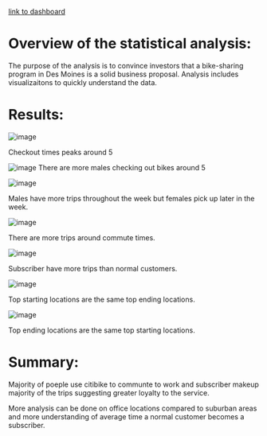 [link to dashboard](https://public.tableau.com/app/profile/john.fung/viz/NYC_Citibike_Challenge_16384189925110/Summary?publish=yes)
# Overview of the statistical analysis:

The purpose of the analysis is to convince investors that a bike-sharing program in Des Moines is a solid business proposal. 
Analysis includes visualizaitons to quickly understand the data. 

# Results:
![image](Resources/1.png)

Checkout times peaks around 5

![image](Resources/2.png)
There are more males checking out bikes around 5

![image](Resources/3.png)

Males have more trips throughout the week but females pick up later in the week. 

![image](Resources/4.png)

There are more trips around commute times. 

![image](Resources/5.png)

Subscriber have more trips than normal customers. 

![image](Resources/6.png)

Top starting locations are the same top ending locations.

![image](Resources/7.png)

Top ending locations are the same top starting locations. 


# Summary:
Majority of poeple use citibike to communte to work and subscriber makeup majority of the trips suggesting greater loyalty to the service.  

More analysis can be done on office locations compared to suburban areas and more understanding of average time a normal customer becomes a subscriber.   
